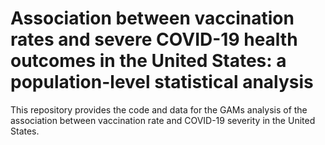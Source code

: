# Association between vaccination rates and severe COVID-19 health outcomes in the United States: a population-level statistical analysis 
This repository provides the code and data for the GAMs analysis of the association between vaccination rate and COVID-19 severity in the United States.
  
